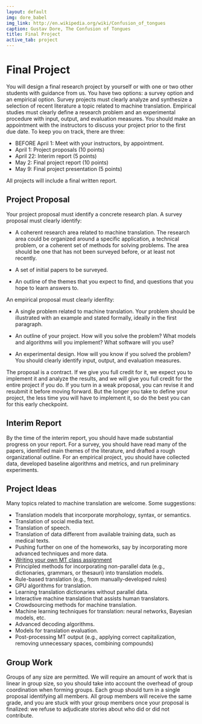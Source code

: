 ```yaml
---
layout: default
img: dore_babel
img_link: http://en.wikipedia.org/wiki/Confusion_of_tongues
caption: Gustav Dore, The Confusion of Tongues
title: Final Project
active_tab: project
---
```


Final Project
=============

You will design a final research project by yourself or with one or two other
students with guidance from us. You have two options: a survey option and an 
empirical option. Survey projects must clearly analyze and synthesize a selection
of recent literature a topic related to machine translation. Empirical studies 
must clearly define a research problem and an experimental procedure with 
input, output, and evaluation measures. You should make an appointment with
the instructors to discuss your project prior to the first due date. To
keep you on track, there are three:

* BEFORE April 1: Meet with your instructors, by appointment.
* April 1: Project proposals (10 points)
* April 22: Interim report (5 points)
* May 2: Final project report (10 points)
* May 9: Final project presentation (5 points)

All projects will include a final written report.

Project Proposal
----------------
Your project proposal must identify a concrete research plan. A survey
proposal must clearly identify:

* A coherent research area related to machine translation. The research
area could be organized around a specific application, a technical 
problem, or a coherent set of methods for solving problems. The area
should be one that has not been surveyed before, or at least not 
recently.

* A set of initial papers to be surveyed.

* An outline of the themes that you expect to find, and questions that
you hope to learn answers to.

An empirical proposal must clearly idenfity:

* A single problem related to machine translation. Your problem should
be illustrated with an example and stated formally, ideally in the first
paragraph.

* An outline of your project. How will you solve the problem? What models 
and algorithms will you implement? What software will you use? 

* An experimental design. How will you know if you solved the problem?
You should clearly identify input, output, and evaluation measures.

The proposal is a contract. If we give you full credit for it, we expect
you to implement it and analyze the results, and we will give you full 
credit for the entire project if you do. If you turn in a weak proposal, 
you can revise it and resubmit it before moving forward. But the longer you 
take to define your project, the less time you will have to implement it, so
do the best you can for this early checkpoint.

Interim Report
--------------

By the time of the interim report, you should have made substantial progress
on your report. For a survey, you should have read many of the papers,
identified main themes of the literature, and drafted a rough organizational
outline. For an empirical project, you should have collected data, developed
baseline algorithms and metrics, and run preliminary experiments.


Project Ideas
-------------

Many topics related to machine translation are welcome. Some suggestions:

* Translation models that incorporate morphology, syntax, or semantics.
* Translation of social media text.
* Translation of speech.
* Translation of data different from available training data, such as medical texts.
* Pushing further on one of the homeworks, say by incorporating more advanced techniques and more
  data.
* [Writing your own MT class assignment](http://mt-class.org/penn/project.html)
* Principled methods for incorporating non-parallel data 
  (e.g., dictionaries, grammars, or thesauri) into translation models.
* Rule-based translation (e.g., from manually-developed rules)
* GPU algorithms for translation. 
* Learning translation dictionaries without parallel data.
* Interactive machine translation that assists human translators.
* Crowdsourcing methods for machine translation.
* Machine learning techniques for translation: neural networks, Bayesian models, etc.
* Advanced decoding algorithms.
* Models for translation evaluation.
* Post-processing MT output (e.g., applying correct capitalization, removing unnecessary spaces,
  combining compounds)

Group Work
----------
Groups of any size are permitted. We will require an amount of work 
that is linear in group size, so you should take into account the overhead 
of group coordination when forming groups. Each group should turn in a single 
proposal identifying all members. All group members will receive the same grade, 
and you are stuck with your group members once your proposal is finalized: we 
refuse to adjudicate stories about who did or did not contribute. 


